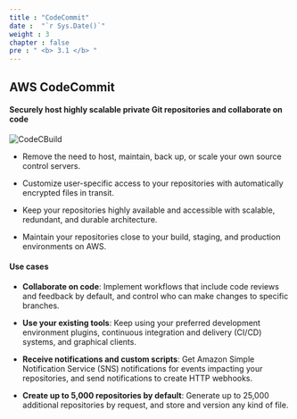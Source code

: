 ```yaml
---
title : "CodeCommit"
date :  "`r Sys.Date()`" 
weight : 3
chapter : false
pre : " <b> 3.1 </b> "
---
```


## AWS CodeCommit

#### Securely host highly scalable private Git repositories and collaborate on code

![CodeCBuild](/aws-fcj-workshop-001/2-CodeCommit/0.jpeg)

- Remove the need to host, maintain, back up, or scale your own source control servers.

- Customize user-specific access to your repositories with automatically encrypted files in transit.

- Keep your repositories highly available and accessible with scalable, redundant, and durable architecture.

- Maintain your repositories close to your build, staging, and production environments on AWS.

#### Use cases

- **Collaborate on code**: Implement workflows that include code reviews and feedback by default, and control who can make changes to specific branches.

- **Use your existing tools**: Keep using your preferred development environment plugins, continuous integration and delivery (CI/CD) systems, and graphical clients.

- **Receive notifications and custom scripts**: Get Amazon Simple Notification Service (SNS) notifications for events impacting your repositories, and send notifications to create HTTP webhooks.

- **Create up to 5,000 repositories by default**: Generate up to 25,000 additional repositories by request, and store and version any kind of file.